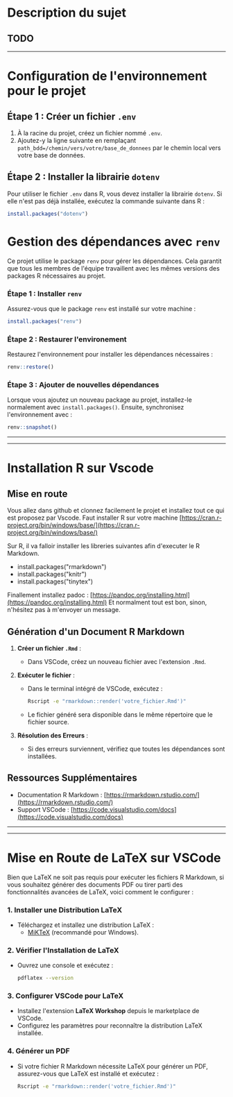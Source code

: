 # Description du sujet
TODO
---
---

# Configuration de l'environnement pour le projet

## Étape 1 : Créer un fichier `.env`
1. À la racine du projet, créez un fichier nommé `.env`.
2. Ajoutez-y la ligne suivante en remplaçant `path_bdd=/chemin/vers/votre/base_de_donnees` par le chemin local vers votre base de données.

## Étape 2 : Installer la librairie `dotenv`
Pour utiliser le fichier `.env` dans R, vous devez installer la librairie `dotenv`. Si elle n'est pas déjà installée, exécutez la commande suivante dans R :
```R
install.packages("dotenv")
```
# Gestion des dépendances avec `renv`

Ce projet utilise le package `renv` pour gérer les dépendances. Cela garantit que tous les membres de l'équipe travaillent avec les mêmes versions des packages R nécessaires au projet.

### Étape 1 : Installer `renv`
Assurez-vous que le package `renv` est installé sur votre machine :
```R
install.packages("renv")
```
### Étape 2 : Restaurer l'environement
Restaurez l'environnement pour installer les dépendances nécessaires :
```R
renv::restore()
```
### Étape 3 : Ajouter de nouvelles dépendances

Lorsque vous ajoutez un nouveau package au projet, installez-le normalement avec `install.packages()`. Ensuite, synchronisez l'environnement avec :
```R
renv::snapshot()
```

--- 
---

# Installation R sur Vscode
## Mise en route
Vous allez dans github et clonnez facilement le projet et installez tout ce qui est proposez par Vscode. 
Faut installer R sur votre machine [https://cran.r-project.org/bin/windows/base/](https://cran.r-project.org/bin/windows/base/)

Sur R, il va falloir installer les libreries suivantes afin d'executer le R Markdown.
  - install.packages("rmarkdown")
  - install.packages("knitr")
  - install.packages("tinytex")


Finallement installez padoc : [https://pandoc.org/installing.html](https://pandoc.org/installing.html)
Et normalment tout est bon, sinon, n'hésitez pas à m'envoyer un message.

## Génération d'un Document R Markdown

1. **Créer un fichier `.Rmd`** :
   - Dans VSCode, créez un nouveau fichier avec l'extension `.Rmd`.

2. **Exécuter le fichier** :
   - Dans le terminal intégré de VSCode, exécutez :
     ```bash
     Rscript -e "rmarkdown::render('votre_fichier.Rmd')"
     ```
   - Le fichier généré sera disponible dans le même répertoire que le fichier source.

3. **Résolution des Erreurs** :
   - Si des erreurs surviennent, vérifiez que toutes les dépendances sont installées.

## Ressources Supplémentaires
- Documentation R Markdown : [https://rmarkdown.rstudio.com/](https://rmarkdown.rstudio.com/)
- Support VSCode : [https://code.visualstudio.com/docs](https://code.visualstudio.com/docs)

---
---

# Mise en Route de LaTeX sur VSCode

Bien que LaTeX ne soit pas requis pour exécuter les fichiers R Markdown, si vous souhaitez générer des documents PDF ou tirer parti des fonctionnalités avancées de LaTeX, voici comment le configurer :

### 1. Installer une Distribution LaTeX
- Téléchargez et installez une distribution LaTeX :
  - [MiKTeX](https://miktex.org/) (recommandé pour Windows).

### 2. Vérifier l'Installation de LaTeX
- Ouvrez une console et exécutez :
  ```bash
  pdflatex --version
  ```

### 3. Configurer VSCode pour LaTeX
- Installez l'extension **LaTeX Workshop** depuis le marketplace de VSCode.
- Configurez les paramètres pour reconnaître la distribution LaTeX installée.

### 4. Générer un PDF
- Si votre fichier R Markdown nécessite LaTeX pour générer un PDF, assurez-vous que LaTeX est installé et exécutez :
  ```bash
  Rscript -e "rmarkdown::render('votre_fichier.Rmd')"
  ```
